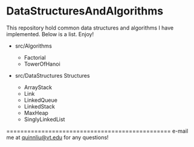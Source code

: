 DataStructuresAndAlgorithms
===========================

This repository hold common data structures and algorithms I have implemented. 
Below is a list. Enjoy!

- src/Algorithms
    + Factorial
    + TowerOfHanoi

- src/DataStructures Structures
    + ArrayStack
    + Link
    + LinkedQueue
    + LinkedStack
    + MaxHeap
    + SinglyLinkedList

===============================================
e-mail me at quinnliu@vt.edu for any questions!